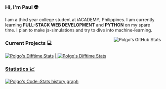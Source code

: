 ### Hi, I'm Paul  👽

I am a third year college student at iACADEMY, Philippines. I am currently learning **FULL-STACK WEB DEVELOPMENT** and **PYTHON** on my spare time. I plan to make js-simulations and try to dive into machine-learning.


<!--the intersection of web & ML to build scalable machines **to help customers**. I also write about effective ML, learning, and career **to help readers.** Currently an undergrad CS student and working as **Google Summer Of Code Student [@Mozilla](https://github.com/mozilla)**. -->

  <img align="right" src="https://github-readme-stats.vercel.app/api?username=dinogomez&theme=dark&show_icons=true&count_private=true&hide_title=true&hide_border=true" alt="Polgo's GitHub Stats" />
    
<!--
- 🔭 I’m currently working on ML projects.
- 🌱 I’m currently learning GAN, Reactjs, and helping tech community through my [writing](https://medium.com/@shubhamkrai123).
- 👯 I’m willing to collaborate on building communitites, and research projects in ML.
- 🤔 I’m looking for help in form of contributions to the [`gatsby-starter-plasma`](https://github.com/imskr/gatsby-starter-plasma) repository.
-->
### Current Projects 💻 

<a href="https://github.com/dinogomez/Timediff.js">
<img align="" src="https://github-readme-stats.vercel.app/api/pin/?username=dinogomez&repo=Timediff.js&theme=dark" alt="Polgo's Difftime Stats" /></a>
<a href="https://github.com/dinogomez/Timediff.js"> | <a href="https://github.com/dinogomez/Timediff.js">
<img align="" src="https://github-readme-stats.vercel.app/api/pin/?username=dinogomez&repo=Timediff.js&theme=dark" alt="Polgo's Difftime Stats" /></a>
<a href="https://github.com/dinogomez/Timediff.js">

### Statistics 📈 
  
<a href="https://codestats.net/users/Polgo">
 <img align="middle" src='https://codestats-readme.wegfan.cn/history-graph/Polgo?width=850&height=300&bg_color=151515&timezone=08:00&history_days=21&max_languages=9&language_colors=["3e4053","f15854","5da5da","faa43a","60bd68","f17cb0","b2912f","decf3f","b276b2","808080"]' alt="Polgo's Code::Stats history graph" />
</a>

